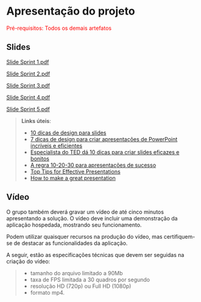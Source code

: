 # Apresentação do projeto

<span style="color:red">Pré-requisitos: Todos os demais artefatos</span>


## Slides

[Slide Sprint 1.pdf](https://github.com/user-attachments/files/20848539/Slide.Sprint.1.pdf)

[Slide Sprint 2.pdf](https://github.com/user-attachments/files/20848540/Slide.Sprint.2.pdf)

[Slide Sprint 3.pdf](https://github.com/user-attachments/files/20953934/Slide.Sprint.3.pdf)

[Slide Sprint 4.pdf](https://github.com/user-attachments/files/20848541/Slide.Sprint.4.pdf)

[Slide Sprint 5.pdf](https://github.com/user-attachments/files/20955734/Slide.Sprint.5.pdf)



> **Links úteis**:
> - [10 dicas de design para slides](https://rockcontent.com/blog/design-para-slides/)
> - [7 dicas de design para criar apresentações de PowerPoint incríveis e eficientes](https://www.shutterstock.com/pt/blog/7-dicas-de-design-para-criar-apresentacoes-de-powerpoint-incriveis-e-eficientes)
> - [Especialista do TED dá 10 dicas para criar slides eficazes e bonitos](https://soap.com.br/blog/especialista-do-ted-da-10-dicas-para-criar-slides-eficazes-e-bonitos)
> - [A regra 10-20-30 para apresentações de sucesso](https://revistapegn.globo.com/Noticias/noticia/2014/07/regra-10-20-30-para-apresentacoes-de-sucesso.html)
> - [Top Tips for Effective Presentations](https://www.skillsyouneed.com/present/presentation-tips.html)
> - [How to make a great presentation](https://www.ted.com/playlists/574/how_to_make_a_great_presentation)


## Vídeo

O grupo também deverá gravar um vídeo de até cinco minutos apresentando a solução. O vídeo deve incluir uma demonstração da aplicação hospedada, mostrando seu funcionamento.

Podem utilizar quaisquer recursos na produção do vídeo, mas certifiquem-se de destacar as funcionalidades da aplicação.

A seguir, estão as especificações técnicas que devem ser seguidas na criação do vídeo:

> - tamanho do arquivo limitado a 90Mb
> - taxa de FPS limitada a 30 quadros por segundo
> - resolução HD (720p) ou Full HD (1080p)
> - formato mp4.


